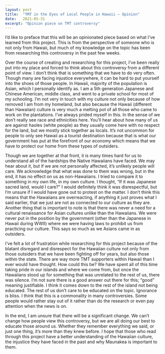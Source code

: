 ```yaml
---
layout: post
title:  "TMT in the Eyes of Local People in Hawaii – Opinion"
date:   2021-05-31 
excerpt: "Opinion piece on TMT controversy"
---
```


I’d like to preface that this will be an opinionated piece based on what I’ve learned from this project. This is from the perspective of someone who is not only from Hawaii, but much of my knowledge on the topic has been from researching this controversy in the past few weeks. 

Over the course of creating and researching for this project, I’ve been really put into my place and forced to think about this controversy from a different point of view. I don’t think that is something that we have to do very often. Though many are facing injustice everywhere, it can be hard to put yourself into the shoes of those people. In Hawaii, majority of the population is Asian, which I personally identify as. I am a 5th generation Japanese and Chinese American, middle class, and went to a private school for most of my schooling. I’m not very in touch with my culture not only because of how removed I am from my homeland, but also because the Hawaii (different than Hawaiian) culture is very much a melting pot of all those who came to work on the plantations. I’ve always prided myself in this. In the sense of we don’t really see race and ethnicities here. You’ll hear about how many of us are against haoles (white people) as they usually come here with no respect for the land, but we mostly stick together as locals. It’s not uncommon for people to only see Hawaii as a tourist destination because that is what our government has put at the forefront of our economy which means that we have to protect our home from these types of outsiders.

Though we are together at that front, it is many times hard for us to understand all of the hardships the Native Hawaiians have faced. We may hear about it, but if we are not personally affected, it’s unlikely people will care. We acknowledge that what was done to them was wrong, but in the end, it has no effect on us as non-Hawaiians. I tried to compare it to something in my own life, in my own culture. I thought, “If it was Japanese sacred land, would I care?” I would definitely think it was disrespectful, but I’m unsure if I would have gone out to protest on the matter. I don’t think this means that the Hawaiians are overreacting, if anything it just proves what I said earlier, that we just are not as connected to our culture as they are. Another thing that is important to note is that there was never a need for a cultural renaissance for Asian cultures unlike than the Hawaiians. We were never put in the position by the government (other than the Japanese in Hawaii during WWII) where we were having laws to prohibit us from practicing our culture. This says so much as we Asians came in as outsiders. 

I’ve felt a lot of frustration while researching for this project because of the blatant disregard and disrespect for the Hawaiian culture not only from those outsiders that we have been fighting off for years, but also those within the state. There are way more TMT supporters within Hawaii than I ever would have thought. How could this be? We have spent all of this time taking pride in our islands and where we come from, but once the Hawaiians stood up for something that was unrelated to the rest of us, there was silence. I’m not sure there is a good answer out there for this; “good” meaning justifiable. I think it comes down to the rest of the island not being educated. The rest of us don’t care to be educated on the topic. Ignorance is bliss. I think that this is a commonality in many controversies. Some people would rather stay out of it rather than do the research or even pay attention when the news is on. 

In the end, I am unsure that there will be a significant change. We can’t change how people view this controversy, but we are all doing our best to educate those around us. Whether they remember everything we said, or just one thing, it’s more than they knew before. I hope that those who read through this project have a better understanding of the Hawaiian culture, the injustice they have faced in the past and why Maunakea is important to them. 

